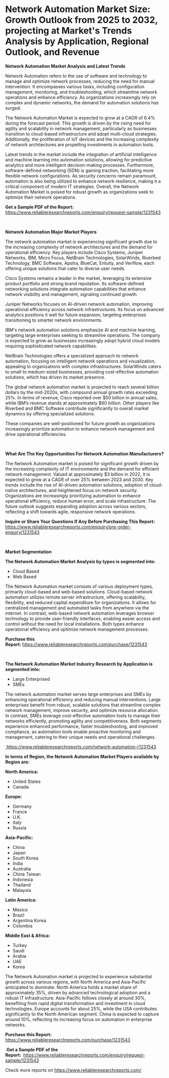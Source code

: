 <p><h1>Network Automation Market Size: Growth Outlook from 2025 to 2032, projecting at Market's Trends Analysis by Application, Regional Outlook, and Revenue</h1></p><p><strong>Network Automation Market Analysis and Latest Trends</strong></p>
<p><p>Network Automation refers to the use of software and technology to manage and optimize network processes, reducing the need for manual intervention. It encompasses various tasks, including configuration management, monitoring, and troubleshooting, which streamline network operations and enhance efficiency. As organizations increasingly rely on complex and dynamic networks, the demand for automation solutions has surged.</p><p>The Network Automation Market is expected to grow at a CAGR of 6.4% during the forecast period. This growth is driven by the rising need for agility and scalability in network management, particularly as businesses transition to cloud-based infrastructure and adopt multi-cloud strategies. Additionally, the proliferation of IoT devices and the increasing complexity of network architectures are propelling investments in automation tools.</p><p>Latest trends in the market include the integration of artificial intelligence and machine learning into automation solutions, allowing for predictive analytics and more intelligent decision-making processes. Furthermore, software-defined networking (SDN) is gaining traction, facilitating more flexible network configurations. As security concerns remain paramount, automation is also being utilized to enhance network resilience, making it a critical component of modern IT strategies. Overall, the Network Automation Market is poised for robust growth as organizations seek to optimize their network operations.</p></p>
<p><strong>Get a Sample PDF of the Report:&nbsp;</strong> <a href="https://www.reliableresearchreports.com/enquiry/request-sample/1231543?utm_campaign=2181&utm_medium=2&utm_source=Github&utm_content=ia&utm_term=15022025&utm_id=network-automation">https://www.reliableresearchreports.com/enquiry/request-sample/1231543</a></p>
<p>&nbsp;</p>
<p><strong>Network Automation Major Market Players</strong></p>
<p><p>The network automation market is experiencing significant growth due to the increasing complexity of network architectures and the demand for operational efficiency. Key players include Cisco Systems, Juniper Networks, IBM, Micro Focus, NetBrain Technologies, SolarWinds, Riverbed Technology, BMC Software, Apstra, BlueCat, Entuity, and Veriflow, each offering unique solutions that cater to diverse user needs.</p><p>Cisco Systems remains a leader in the market, leveraging its extensive product portfolio and strong brand reputation. Its software-defined networking solutions integrate automation capabilities that enhance network visibility and management, signaling continued growth.</p><p>Juniper Networks focuses on AI-driven network automation, improving operational efficiency across network infrastructures. Its focus on advanced analytics positions it well for future expansion, targeting enterprises transitioning to smarter network environments.</p><p>IBM's network automation solutions emphasize AI and machine learning, targeting large enterprises seeking to streamline operations. The company is expected to grow as businesses increasingly adopt hybrid cloud models requiring sophisticated network capabilities.</p><p>NetBrain Technologies offers a specialized approach to network automation, focusing on intelligent network operations and visualization, appealing to organizations with complex infrastructures. SolarWinds caters to small to medium-sized businesses, providing cost-effective automation solutions, which has driven its market presence.</p><p>The global network automation market is projected to reach several billion dollars by the mid-2020s, with compound annual growth rates exceeding 25%. In terms of revenue, Cisco reported over $50 billion in annual sales, while IBM’s revenue stands at approximately $60 billion. Other players like Riverbed and BMC Software contribute significantly to overall market dynamics by offering specialized solutions.</p><p>These companies are well-positioned for future growth as organizations increasingly prioritize automation to enhance network management and drive operational efficiencies.</p></p>
<p>&nbsp;</p>
<p><strong>What Are The Key Opportunities For Network Automation Manufacturers?</strong></p>
<p><p>The Network Automation market is poised for significant growth driven by the increasing complexity of IT environments and the demand for efficient network management. Valued at approximately $3 billion in 2022, it is expected to grow at a CAGR of over 25% between 2023 and 2030. Key trends include the rise of AI-driven automation solutions, adoption of cloud-native architectures, and heightened focus on network security. Organizations are increasingly prioritizing automation to enhance operational efficiency, reduce human error, and scale infrastructure. The future outlook suggests expanding adoption across various sectors, reflecting a shift towards agile, responsive network operations.</p></p>
<p><strong>Inquire or Share Your Questions If Any Before Purchasing This Report:</strong> <a href="https://www.reliableresearchreports.com/enquiry/pre-order-enquiry/1231543?utm_campaign=2181&utm_medium=2&utm_source=Github&utm_content=ia&utm_term=15022025&utm_id=network-automation">https://www.reliableresearchreports.com/enquiry/pre-order-enquiry/1231543</a></p>
<p>&nbsp;</p>
<p><strong>Market Segmentation</strong></p>
<p><strong>The Network Automation Market Analysis by types is segmented into:</strong></p>
<p><ul><li>Cloud Based</li><li>Web Based</li></ul></p>
<p><p>The Network Automation market consists of various deployment types, primarily cloud-based and web-based solutions. Cloud-based network automation utilizes remote server infrastructure, offering scalability, flexibility, and reduced capital expenditure for organizations. It allows for centralized management and automated tasks from anywhere via the internet. In contrast, web-based network automation leverages browser technology to provide user-friendly interfaces, enabling easier access and control without the need for local installations. Both types enhance operational efficiency and optimize network management processes.</p></p>
<p><strong>Purchase this Report:&nbsp;</strong><a href="https://www.reliableresearchreports.com/purchase/1231543?utm_campaign=2181&utm_medium=2&utm_source=Github&utm_content=ia&utm_term=15022025&utm_id=network-automation">https://www.reliableresearchreports.com/purchase/1231543</a></p>
<p>&nbsp;</p>
<p><strong>The Network Automation Market Industry Research by Application is segmented into:</strong></p>
<p><ul><li>Large Enterprised</li><li>SMEs</li></ul></p>
<p><p>The network automation market serves large enterprises and SMEs by enhancing operational efficiency and reducing manual interventions. Large enterprises benefit from robust, scalable solutions that streamline complex network management, improve security, and optimize resource allocation. In contrast, SMEs leverage cost-effective automation tools to manage their networks efficiently, promoting agility and competitiveness. Both segments experience enhanced performance, faster troubleshooting, and improved compliance, as automation tools enable proactive monitoring and management, catering to their unique needs and operational challenges.</p></p>
<p><a href="https://www.reliableresearchreports.com/network-automation-r1231543?utm_campaign=2181&utm_medium=2&utm_source=Github&utm_content=ia&utm_term=15022025&utm_id=network-automation">&nbsp;https://www.reliableresearchreports.com/network-automation-r1231543</a></p>
<p><strong>In terms of Region, the Network Automation Market Players available by Region are:</strong></p>
<p>
    <p> <strong> North America: </strong>
        <ul>
            <li>United States</li>
            <li>Canada</li>
        </ul>
        </p> 
    <p> <strong> Europe: </strong>
        <ul>
            <li>Germany</li>
            <li>France</li>
            <li>U.K.</li>
            <li>Italy</li>
            <li>Russia</li>
        </ul>
        </p> 
    <p> <strong> Asia-Pacific: </strong>
        <ul>
            <li>China</li>
            <li>Japan</li>
            <li>South Korea</li>
            <li>India</li>
            <li>Australia</li>
            <li>China Taiwan</li>
            <li>Indonesia</li>
            <li>Thailand</li>
            <li>Malaysia</li>
        </ul>
        </p> 
    <p> <strong> Latin America: </strong>
        <ul>
            <li>Mexico</li>
            <li>Brazil</li>
            <li>Argentina Korea</li>
            <li>Colombia</li>
        </ul>
        </p> 
    <p> <strong> Middle East & Africa: </strong>
        <ul>
            <li>Turkey</li>
            <li>Saudi</li>
            <li>Arabia</li>
            <li>UAE</li>
            <li>Korea</li>
        </ul>
    </p>
    </p>
<p><p>The Network Automation market is projected to experience substantial growth across various regions, with North America and Asia-Pacific anticipated to dominate. North America holds a market share of approximately 35%, driven by advanced technological adoption and a robust IT infrastructure. Asia-Pacific follows closely at around 30%, benefiting from rapid digital transformation and investment in cloud technologies. Europe accounts for about 25%, while the USA contributes significantly to the North American segment. China is expected to capture around 10%, reflecting its increasing focus on automation in enterprise networks.</p></p>
<p><strong>Purchase this Report: </strong><a href="https://www.reliableresearchreports.com/purchase/1231543?utm_campaign=2181&utm_medium=2&utm_source=Github&utm_content=ia&utm_term=15022025&utm_id=network-automation">https://www.reliableresearchreports.com/purchase/1231543</a></p>
<p>&nbsp;<strong>Get a Sample PDF of the Report:&nbsp;&nbsp;</strong><a href="https://www.reliableresearchreports.com/enquiry/request-sample/1231543?utm_campaign=2181&utm_medium=2&utm_source=Github&utm_content=ia&utm_term=15022025&utm_id=network-automation">https://www.reliableresearchreports.com/enquiry/request-sample/1231543</a></p>
<p><strong></strong></p>
<p>Check more reports on <a href="https://www.reliableresearchreports.com/?utm_campaign=2181&utm_medium=2&utm_source=Github&utm_content=ia&utm_term=15022025&utm_id=network-automation">https://www.reliableresearchreports.com/</a></p>